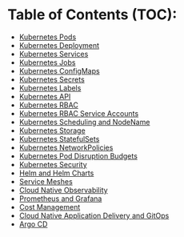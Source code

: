 Table of Contents (TOC): 
=================

<!--ts-->
* [Kubernetes Pods](Topics/Kubernetes_Pods.md)
* [Kubernetes Deployment](Topics/Kubernetes_Deployment.md)
* [Kubernetes Services](Topics/Kubernetes_Services.md)
* [Kubernetes Jobs](Topics/Kubernetes_Jobs.md)
* [Kubernetes ConfigMaps](Topics/Kubernetes_ConfigMaps.md)
* [Kubernetes Secrets](Topics/Kubernetes_Secrets.md)
* [Kubernetes Labels](Topics/Kubernetes_Labels.md)
* [Kubernetes API](Topics/Kubernetes_API.md)
* [Kubernetes RBAC](Topics/Kubernetes_RBAC.md)
* [Kubernetes RBAC Service Accounts](Topics/Kubernetes_RBAC_Service_Accounts.md)
* [Kubernetes Scheduling and NodeName](Topics/Kubernetes_Scheduling_and_NodeName.md)
* [Kubernetes Storage](Topics/Kubernetes_Storage.md)
* [Kubernetes StatefulSets](Topics/Kubernetes_StatefulSets.md)
* [Kubernetes NetworkPolicies](Topics/Kubernetes_NetworkPolicies.md)
* [Kubernetes Pod Disruption Budgets](Topics/Kubernetes_Pod_Disruption_Budgets.md)
* [Kubernetes Security](Topics/Kubernetes_Security.md)
* [Helm and Helm Charts](Topics/Helm_and_HelmCharts.md)
* [Service Meshes](Topics/Service_Meshes.md)
* [Cloud Native Observability](Topics/Cloud_Native_Observability.md)
* [Prometheus and Grafana](Topics/Prometheus_and_Grafana.md)
* [Cost Management](Topics/Cost_Management.md)
* [Cloud Native Application Delivery and GitOps](Topics/Cloud_Native_Application_Delivery_and_GitOps.md)
* [Argo CD](Topics/Argo_CD.md)



<!--te-->